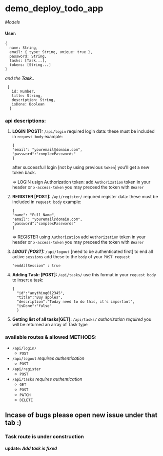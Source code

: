 # demo_deploy_todo_app

*Models*
#### User:
    {
      name: String,
      email: { type: String, unique: true },
      password: String,
      tasks: [Task...],
      tokens: [String...]
    }

*and the <b>Task</b>..*

     {
       id: Number,
       title: String,
       description: String,
       isDone: Boolean
      }
   

### api descriptions:

1. <b>LOGIN [POST]:</b> `/api/login`
  required login data:
  these must be included in `request body`
  example:
      ```
      {
      "email": "youremail@domain.com",
      "password":"complexPasswords"
      }
      ```
   after successfull login [not by using previous `token`]  you'll get a new token back.
   
   => LOGIN  usign Authorization token: 
      add `Authorization` token in your header or `x-access-token` you may preceed the token with `Bearer`

2. <b>REGISTER [POST]:</b> `/api/register/`
  required register data:
  these must be included in `request body`
  example:
      ```
      {
      "name": "Full Name",
      "email": "youremail@domain.com",
      "password":"complexPasswords"
      }
      ```
   
   => REGISTER using `Authorization`
      add `Authorization` token in your header or `x-access-token` you may preceed the token with `Bearer`
3. <i> <b> LGOUT [POST]: </b> </i>  `/api/logout` [need to be authenticated first] 
      to end all active `sessions` add these to the `body` of your `POST request`
      ```
      "endAllSession" : true
      ```
4.  <b>Adding Task: [POST]:</b> `/api/tasks/`
    use this format in your `request body` to insert a task:
    ```
    {
      "id":"anything012345",
      "title":"Buy apples",
      "description":"Today need to do this, it's important",
      "isDone":"false"
      }
    ```

5. <b> Getting list of all tasks[GET]: </b> `/api/tasks/` *authorization required*
      you will be returned an array of Task type

### available routes & allowed METHODS: 
  * `/api/login/`
    * `POST`
  * `/api/logout` *requires authentication*
    * `POST`
  * `/api/register`
    * `POST`
  * `/api/tasks` *requires authentication*
    * `GET`
    * `POST`
    * `PATCH`
    * `DELETE` 

## Incase of bugs please open new issue under that tab :) 

### Task route is under construction 
  #### update: *Add task is fixed*
